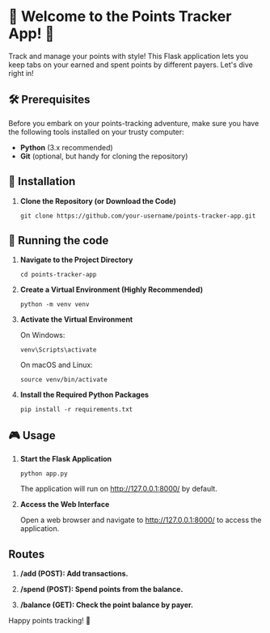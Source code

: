 # 🎉 Welcome to the Points Tracker App! 🚀

Track and manage your points with style! This Flask application lets you keep tabs on your earned and spent points by different payers. Let's dive right in!

## 🛠️ Prerequisites

Before you embark on your points-tracking adventure, make sure you have the following tools installed on your trusty computer:

- **Python** (3.x recommended)
- **Git** (optional, but handy for cloning the repository)

## 🚀 Installation

1. **Clone the Repository (or Download the Code)**

   ```terminal
   git clone https://github.com/your-username/points-tracker-app.git
   ```

## 🏃 Running the code

1. **Navigate to the Project Directory**

   ```terminal
   cd points-tracker-app
   ```

2. **Create a Virtual Environment (Highly Recommended)**

   ```terminal
   python -m venv venv
   ```

3. **Activate the Virtual Environment**

   On Windows:

   ```terminal
   venv\Scripts\activate
   ```

   On macOS and Linux:

   ```terminal
   source venv/bin/activate
   ```

4. **Install the Required Python Packages**

   ```terminal
   pip install -r requirements.txt
   ```

## 🎮 Usage

1. **Start the Flask Application**

   ```terminal
   python app.py
   ```

   The application will run on http://127.0.0.1:8000/ by default.

2. **Access the Web Interface**

   Open a web browser and navigate to http://127.0.0.1:8000/ to access the application.

## Routes

1. **/add (POST): Add transactions.**

2. **/spend (POST): Spend points from the balance.**

3. **/balance (GET): Check the point balance by payer.**

Happy points tracking! 🎈
